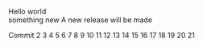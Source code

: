 Hello world  
something new
A new release will be made

Commit
2
3
4
5
6
7
8
9
10
11
12
13
14
15
16
17
18
19
20
21
